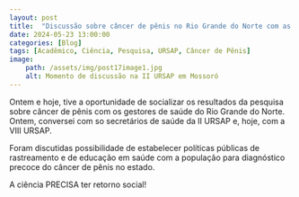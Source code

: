 ```yaml
---
layout: post
title:  "Discussão sobre câncer de pênis no Rio Grande do Norte com as regionais de saúde"
date: 2024-05-23 13:00:00
categories: [Blog]
tags: [Acadêmico, Ciência, Pesquisa, URSAP, Câncer de Pênis]
image: 
    path: /assets/img/post17image1.jpg
    alt: Momento de discussão na II URSAP em Mossoró
---
```


Ontem e hoje, tive a oportunidade de socializar os resultados da pesquisa sobre câncer de pênis com os gestores de saúde do Rio Grande do Norte. Ontem, conversei com so secretários de saúde da II URSAP e, hoje, com a VIII URSAP.

Foram discutidas possibilidade de estabelecer políticas públicas de rastreamento e de educação em saúde com a população para diagnóstico precoce do câncer de pênis no estado.

A ciência PRECISA ter retorno social!